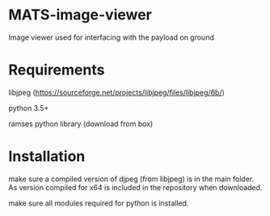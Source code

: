 # MATS-image-viewer
Image viewer used for interfacing with the payload on ground

# Requirements
libjpeg (https://sourceforge.net/projects/libjpeg/files/libjpeg/6b/)

python 3.5+

ramses python library (download from box)

# Installation
make sure a compiled version of djpeg (from libjpeg) is in the main folder. As version compiled for x64 is included in the repository when downloaded. 

make sure all modules required for python is installed. 
